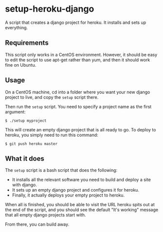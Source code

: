 setup-heroku-django
===================

A script that creates a django project for heroku. It installs and sets up everything.


Requirements
------------

This script only works in a CentOS environment. However, it should be easy to edit the script to use apt-get rather than yum, and then it should work fine on Ubuntu. 


Usage
-----

On a CentOS machine, cd into a folder where you want your new django project to live, and copy the `setup` script there.

Then run the `setup` script. You need to specify a project name as the first argument:

    $ ./setup myproject

This will create an empty django project that is all ready to go. To deploy to heroku, you simply need to run this command:

    $ git push heroku master
    
What it does
------------

The `setup` script is a bash script that does the following:

* It installs all the relevant software you need to build and deploy a site with django.
* It sets up an empty django project and configures it for heroku.
* Finally, it actually deploys your empty project to heroku. 

When all is finished, you should be able to visit the URL heroku spits out at the end of the script, and you should see the default "It's working" message that all empty django projects start with.

From there, you can build away.
